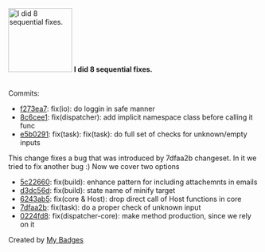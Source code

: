 <img src="https://my-badges.github.io/my-badges/fix-6+.png" alt="I did 8 sequential fixes." title="I did 8 sequential fixes." width="128">
<strong>I did 8 sequential fixes.</strong>
<br><br>

Commits:

- <a href="https://github.com/ZuBB/ash/commit/f273ea7b5836becb50e8a3b8a872f9f6130e6e03">f273ea7</a>: fix(io): do loggin in safe manner
- <a href="https://github.com/ZuBB/ash/commit/8c6cee14d0fe9ca6ee0fdf2f0f7647c338b81543">8c6cee1</a>: fix(dispatcher): add implicit namespace class before calling it func
- <a href="https://github.com/ZuBB/ash/commit/e5b029147543a9c58d427f6b8d2a93ac47fccee4">e5b0291</a>: fix(task): fix(task): do full set of checks for unknown/empty inputs

This change fixes a bug that was introduced by 7dfaa2b changeset.
In it we tried to fix another bug :)
Now we cover two options
- <a href="https://github.com/ZuBB/ash/commit/5c2266083b4c2c236926337302e40e6e4bfc2444">5c22660</a>: fix(build): enhance pattern for including attachemnts in emails
- <a href="https://github.com/ZuBB/ash/commit/d3dc56ddd49a89f32b2d814aca2c4ac8dd59f6af">d3dc56d</a>: fix(build): state name of minify target
- <a href="https://github.com/ZuBB/ash/commit/6243ab54058375979aaa3580a6a0c2ef9fd50965">6243ab5</a>: fix(core & Host): drop direct call of Host functions in core
- <a href="https://github.com/ZuBB/ash/commit/7dfaa2b50b2baf626373b55e58214221d8e0e90e">7dfaa2b</a>: fix(task): do a proper check of unknown input
- <a href="https://github.com/ZuBB/ash/commit/0224fd852d8f28dd3939189fb33c1a59df995a2e">0224fd8</a>: fix(dispatcher-core): make method production, since we rely on it


Created by <a href="https://github.com/my-badges/my-badges">My Badges</a>